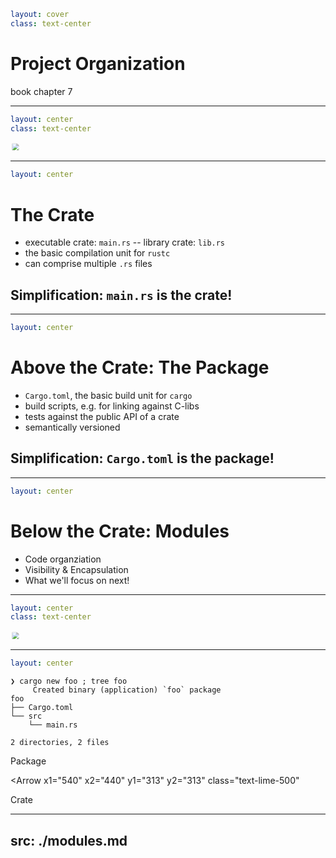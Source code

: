 ```yaml
layout: cover
class: text-center
```

# Project Organization

book chapter 7

<Nr />

---

```yaml
layout: center
class: text-center
```

<img
    src="/proj_org.png"
    style="transform: scale(0.7,0.7)"
/>

<Nr />

---

```yaml
layout: center
```

# The Crate

- executable crate: `main.rs` -- library crate: `lib.rs`
- the basic compilation unit for `rustc`
- can comprise multiple `.rs` files

## Simplification: `main.rs` is the crate!

<Nr />

---

```yaml
layout: center
```

# Above the Crate: The Package

- `Cargo.toml`, the basic build unit for `cargo`
- build scripts, e.g. for linking against C-libs
- tests against the public API of a crate
- semantically versioned

## Simplification: `Cargo.toml` is the package!

<Nr />

---

```yaml
layout: center
```

# Below the Crate: Modules

- Code organziation
- Visibility & Encapsulation
- What we'll focus on next!

<Nr />

---

```yaml
layout: center
class: text-center
```

<img
    src="/proj_org.png"
    style="transform: scale(0.7,0.7)"
/>

<Nr />

---

```yaml
layout: center
```

```
❯ cargo new foo ; tree foo
     Created binary (application) `foo` package
foo
├── Cargo.toml
└── src
    └── main.rs

2 directories, 2 files
```

<div
    class="border-2 border-orange-500 absolute top-56.5 left-60 w-60 h-26"
></div>
<div class="text-orange-500 absolute top-56 left-40 w-64 h-32">
    Package
</div>

<Arrow
    x1="540" x2="440" y1="313" y2="313"
    class="text-lime-500"
></Arrow>
<div class="text-lime-500 absolute top-75 left-138 w-64 h-32">
    Crate
</div>

<Nr />

---
src: ./modules.md
---
